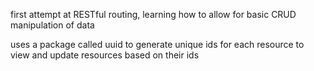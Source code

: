 first attempt at RESTful routing, learning how to allow for basic CRUD manipulation of data


uses a package called uuid to generate unique ids for each resource to view and update resources based on their ids
